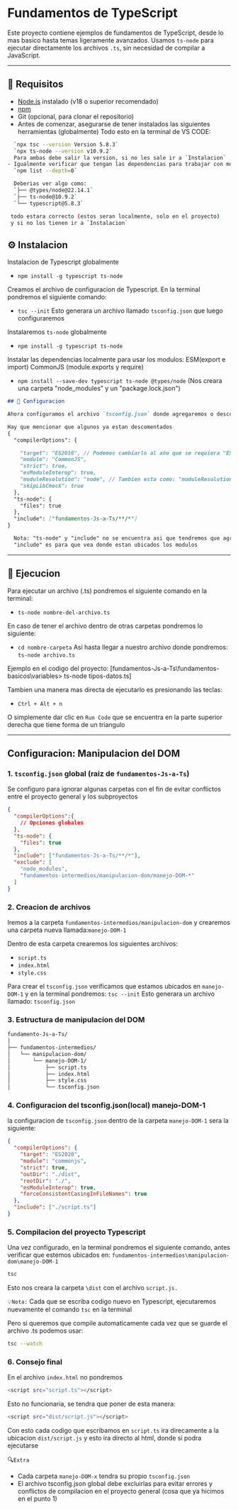 # Fundamentos de TypeScript

Este proyecto contiene ejemplos de fundamentos de TypeScript, desde lo mas basico
hasta temas ligeramente avanzados. Usamos `ts-node` para ejecutar directamente
los archivos `.ts`, sin necesidad de compilar a JavaScript.

---

## 🧰 Requisitos

- [Node.js](https://nodejs.org/) instalado (v18 o superior recomendado)
- [npm](https://www.npmjs.com/)
- Git (opcional, para clonar el repositorio)
- Antes de comenzar, asegurarse de tener instalados las siguientes herramientas (globalmente) Todo esto en la terminal de VS CODE:

```bash
  `npx tsc --version Version 5.8.3`
  `npx ts-node --version v10.9.2`
  Para ambas debe salir la version, si no les sale ir a `Instalacion`
- Igualmente verificar que tengan las dependencias para trabajar con modulos, tanto para ESM y CommonJs 
  `npm list --depth=0` 

  Deberias ver algo como:
  `├── @types/node@22.14.1`
  `├── ts-node@10.9.2`
  `└── typescript@5.8.3`

 todo estara correcto (estos seran localmente, solo en el proyecto)
 y si no los tienen ir a `Instalacion`
```

## ⚙️ Instalacion

Instalacion de Typescript globalmente
- `npm install -g typescript ts-node`

Creamos el archivo de configuracion de Typescript.
En la terminal pondremos el siguiente comando:
- `tsc --init`
Esto generara un archivo llamado `tsconfig.json` que luego configuraremos

Instalaremos `ts-node` globalmente
- `npm install -g typescript ts-node`

Instalar las dependencias localmente para usar los modulos:
ESM(export e import)
CommonJS (module.exports y require)
- `npm install --save-dev typescript ts-node @types/node`
(Nos creara una carpeta "node_modules" y un "package.lock.json")

```md
## 🔧 Configuracion

Ahora configuramos el archivo `tsconfig.json` donde agregaremos o descomentaremos los siguiente:

Hay que mencionar que algunos ya estan descomentados
{
  "compilerOptions": {

    "target": "ES2016", // Podemos cambiarlo al año que se requiera "ES2020"
    "module": "CommonJS",
    "strict": true,
    "esModuleInterop": true,
    "moduleResolution": "node", // Tambien esta como: "moduleResolution": "node10", 
    "skipLibCheck": true
  },
  "ts-node": {
    "files": true
  },
  "include": ["fundamentos-Js-a-Ts/**/*"]
}

  Nota: "ts-node" y "include" no se encuentra asi que tendremos que agregarlo de forma manual.
  "include" es para que vea donde estan ubicados los modulos
```

---

## 🚀 Ejecucion

Para ejecutar un archivo (.ts) pondremos el siguiente comando en la terminal:
- `ts-node nombre-del-archivo.ts`

En caso de tener el archivo dentro de otras carpetas pondremos lo siguiente:
- `cd nombre-carpeta`
Asi hasta llegar a nuestro archivo donde pondremos: `ts-node archivo.ts`

Ejemplo en el codigo del proyecto:
[fundamentos-Js-a-Ts\fundamentos-basicos\variables> ts-node tipos-datos.ts]

Tambien una manera mas directa de ejecutarlo es presionando las teclas:
- `Ctrl + Alt + n`

O simplemente dar clic en `Run Code` que se encuentra en la parte superior derecha
que tiene forma de un triangulo


---
## Configuracion: Manipulacion del DOM

### 1. `tsconfig.json` global (raiz de `fundamentos-Js-a-Ts`)

Se configuro para ignorar algunas carpetas con el fin de evitar conflictos
entre el proyecto general y los subproyectos

```json
{  
  "compilerOptions":{
    // Opciones globales
  },
  "ts-node": {
    "files": true
  },
  "include": ["fundamentos-Js-a-Ts/**/*"],
  "exclude": [
    "node_modules",
    "fundamentos-intermedios/manipulacion-dom/manejo-DOM-*"
  ]
}
```
### 2. Creacion de archivos
Iremos a la carpeta `fundamentos-intermedios/manipulacion-dom` y crearemos una carpeta nueva llamada:`manejo-DOM-1`

Dentro de esta carpeta crearemos los siguientes archivos:
- `script.ts `
- `index.html`
- `style.css`

Para crear el `tsconfig.json` verificamos que estamos ubicados en `manejo-DOM-1`
y en la terminal pondremos: `tsc --init`
Esto generara un archivo llamado: `tsconfig.json`

### 3. Estructura de manipulacion del DOM

```bash
fundamento-Js-a-Ts/
│
├── fundamentos-intermedios/
│   └── manipulacion-dom/
│       └── manejo-DOM-1/
│           ├── script.ts
│           ├── index.html
│           ├── style.css
│           └── tsconfig.json
```

### 4. Configuracion del tsconfig.json(local) manejo-DOM-1

la configuracion de `tsconfig.json` dentro de la carpeta `manejo-DOM-1` sera la siguiente:

```json
{
  "compilerOptions": {
    "target": "ES2020",
    "module": "commonjs",
    "strict": true,
    "outDir": "./dist",     
    "rootDir": "./",          
    "esModuleInterop": true, 
    "forceConsistentCasingInFileNames": true
  },
  "include": ["./script.ts"]
}
```
### 5. Compilacion del proyecto Typescript

Una vez configurado, en la terminal pondremos el siguiente comando, antes
verificar que estemos ubicados en: `fundamentos-intermedios\manipulacion-dom\manejo-DOM-1`

```bash
tsc
```
Esto nos creara la carpeta `\dist` con el archivo `script.js.`

💡`Nota:` 
Cada que se escriba codigo nuevo en Typescript, ejecutaremos nuevamente el comando `tsc` en la terminal

Pero si queremos que compile automaticamente cada vez que se guarde el archivo .ts podemos usar:

```bash
tsc --watch
```

### 6. Consejo final

En el archivo `index.html` no pondremos 
```bash
<script src="script.ts"></script>
```
Esto no funcionaria, se tendra que poner de esta manera:

```bash
<script src="dist/script.js"></script>
```

Con esto cada codigo que escribamos en `script.ts` ira direcamente a la ubicacion
`dist/script.js` y esto ira directo al html, donde si podra ejecutarse

🔍`Extra`
- Cada carpeta `manejo-DOM-x` tendra su propio `tsconfig.json`
- El archivo tsconfig.json global debe excluirlas para evitar errores y conflictos 
  de compilacion en el proyecto general (cosa que ya hicimos en el punto 1)
